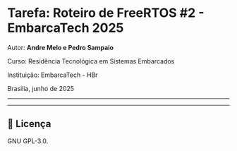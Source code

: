 
# Tarefa: Roteiro de FreeRTOS #2 - EmbarcaTech 2025

Autor: **Andre Melo e Pedro Sampaio**

Curso: Residência Tecnológica em Sistemas Embarcados

Instituição: EmbarcaTech - HBr

Brasilia, junho de 2025

---

<!-- INSIRA O CONTEÚDO DO SEU README AQUI! -->

---

## 📜 Licença
GNU GPL-3.0.
